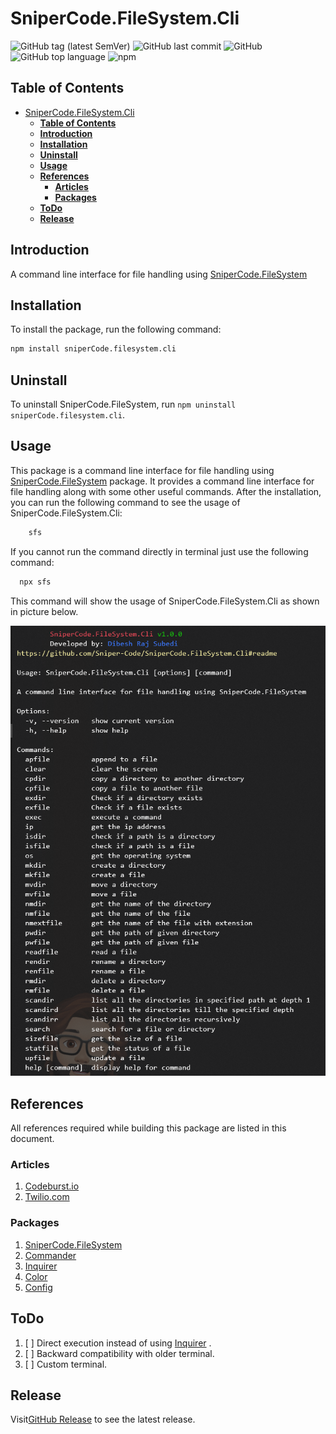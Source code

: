 # SniperCode.FileSystem.Cli

![GitHub tag (latest SemVer)](https://img.shields.io/github/v/tag/Sniper-Code/SniperCode.FileSystem.Cli)
![GitHub last commit](https://img.shields.io/github/last-commit/Sniper-Code/SniperCode.FileSystem.Cli)
![GitHub](https://img.shields.io/github/license/Sniper-Code/SniperCode.FileSystem.Cli)![GitHub top language](https://img.shields.io/github/languages/top/Sniper-Code/SniperCode.FileSystem.Cli)
![npm](https://img.shields.io/npm/v/snipercode.filesystem.cli)

## **Table of Contents**

- [SniperCode.FileSystem.Cli](#snipercodefilesystemcli)
  - [**Table of Contents**](#table-of-contents)
  - [**Introduction**](#introduction)
  - [**Installation**](#installation)
  - [**Uninstall**](#uninstall)
  - [**Usage**](#usage)
  - [**References**](#references)
    - [**Articles**](#articles)
    - [**Packages**](#packages)
  - [**ToDo**](#todo)
  - [**Release**](#release)

## **Introduction**

A command line interface for file handling using [SniperCode.FileSystem](https://github.com/Sniper-Code/SniperCode.FileSystem)

## **Installation**

To install the package, run the following command:

```bash
npm install sniperCode.filesystem.cli
```

## **Uninstall**

To uninstall SniperCode.FileSystem, run `npm uninstall sniperCode.filesystem.cli`.

## **Usage**

This package is a command line interface for file handling using [SniperCode.FileSystem](https://github.com/Sniper-Code/SniperCode.FileSystem) package. It provides a command line interface for file handling along with some other useful commands. After the installation, you can run the following command to see the usage of SniperCode.FileSystem.Cli:

```bash
    sfs
```

If you cannot run the command directly in terminal just use the following command:

```bash
  npx sfs
```

This command will show the usage of SniperCode.FileSystem.Cli as shown in picture below.

![SniperCode.FileSystem.Cli](./doc/cli-image.png)

## **References**

All references required while building this package are listed in this document.

### **Articles**

1. [Codeburst.io](https://codeburst.io/build-a-command-line-interface-cli-application-with-node-js-59becec90e28)
2. [Twilio.com](https://www.twilio.com/blog/how-to-build-a-cli-with-node-js)

### **Packages**

1. [SniperCode.FileSystem](https://github.com/Sniper-Code/SniperCode.FileSystem)
2. [Commander](https://www.npmjs.com/package/commander)
3. [Inquirer](https://www.npmjs.com/package/inquirer)
4. [Color](https://www.npmjs.com/package/colors)
5. [Config](https://www.npmjs.com/package/config)

## **ToDo**

1. [ ] Direct execution instead of using [Inquirer](https://www.npmjs.com/package/inquirer) .
2. [ ] Backward compatibility with older terminal.
3. [ ] Custom terminal.

## **Release**

Visit[GitHub Release](https://github.com/Sniper-Code/SniperCode.FileSystem.Cli/releases) to see the latest release.
